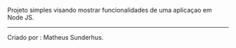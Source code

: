 Projeto simples visando mostrar funcionalidades de uma aplicaçao em Node JS.

-----------------------------------------------------------------------------
Criado por : Matheus Sunderhus.

